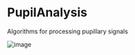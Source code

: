 # PupilAnalysis
Algorithms for processing pupillary signals

![image](https://user-images.githubusercontent.com/26563978/169450567-f77dfc6a-f31d-44f2-982a-9589f3d5d362.png)
